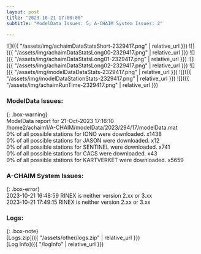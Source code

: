```yaml
---
layout: post
title: "2023-10-21 17:00:00"
subtitle: "ModelData Issues: 5; A-CHAIM System Issues: 2"

---
```


![]({{ "/assets/img/achaimDataStatsShort-2329417.png" | relative_url }})
![]({{ "/assets/img/achaimDataStatsLong00-2329417.png" | relative_url }})
![]({{ "/assets/img/achaimDataStatsLong01-2329417.png" | relative_url }})
![]({{ "/assets/img/achaimDataStatsLong02-2329417.png" | relative_url }})
![]({{ "/assets/img/modelDataDataStats-2329417.png" | relative_url }})
![]({{ "/assets/img/modelDataStationStats-2329417.png" | relative_url }})
![]({{ "/assets/img/achaimRunTime-2329417.png" | relative_url }})


### ModelData Issues:  
  
{: .box-warning}  
 ModelData report for 21-Oct-2023 17:16:10   
 /home2/achaim1/A-CHAIM/modelData/2023/294/17/modelData.mat   
 0% of all possible stations for IONO were downloaded. x1438   
 0% of all possible stations for JASON were downloaded. x12   
 0% of all possible stations for SENTINEL were downloaded. x741   
 0% of all possible stations for CACS were downloaded. x43   
 0% of all possible stations for KARTVERKET were downloaded. x5659   
  
### A-CHAIM System Issues:  
  
{: .box-error}  
2023-10-21 16:48:59 RINEX is neither version 2.xx or 3.xx  
2023-10-21 17:49:15 RINEX is neither version 2.xx or 3.xx  

### Logs:  
  
{: .box-note}  
[Logs.zip]({{ "/assets/other/logs.zip" | relative_url }})  
[Log Info]({{ "/logInfo" | relative_url }})  
